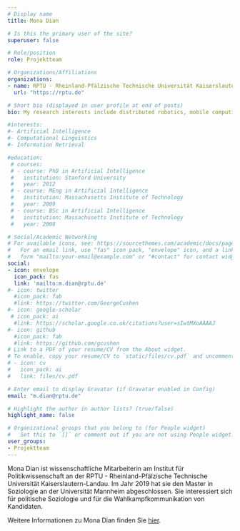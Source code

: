 ```yaml
---
# Display name
title: Mona Dian

# Is this the primary user of the site?
superuser: false

# Role/position
role: Projektteam

# Organizations/Affiliations
organizations:
- name: RPTU - Rheinland-Pfälzische Technische Universität Kaiserslautern-Landau
  url: "https://rptu.de"

# Short bio (displayed in user profile at end of posts)
bio: My research interests include distributed robotics, mobile computing and programmable matter.

#interests:
#- Artificial Intelligence
#- Computational Linguistics
#- Information Retrieval

#education:
 # courses:
 # - course: PhD in Artificial Intelligence
 #   institution: Stanford University
 #   year: 2012
 # - course: MEng in Artificial Intelligence
 #   institution: Massachusetts Institute of Technology
 #   year: 2009
 # - course: BSc in Artificial Intelligence
 #   institution: Massachusetts Institute of Technology
 #   year: 2008

# Social/Academic Networking
# For available icons, see: https://sourcethemes.com/academic/docs/page-builder/#icons
#   For an email link, use "fas" icon pack, "envelope" icon, and a link in the
#   form "mailto:your-email@example.com" or "#contact" for contact widget.
social:
- icon: envelope
  icon_pack: fas
  link: 'mailto:m.dian@rptu.de'
#- icon: twitter
  #icon_pack: fab
  #link: https://twitter.com/GeorgeCushen
#- icon: google-scholar
 # icon_pack: ai
  #link: https://scholar.google.co.uk/citations?user=sIwtMXoAAAAJ
#- icon: github
  #icon_pack: fab
  #link: https://github.com/gcushen
# Link to a PDF of your resume/CV from the About widget.
# To enable, copy your resume/CV to `static/files/cv.pdf` and uncomment the lines below.
# - icon: cv
#   icon_pack: ai
#   link: files/cv.pdf

# Enter email to display Gravatar (if Gravatar enabled in Config)
email: "m.dian@rptu.de"

# Highlight the author in author lists? (true/false)
highlight_name: false

# Organizational groups that you belong to (for People widget)
#   Set this to `[]` or comment out if you are not using People widget.
user_groups:
- Projektteam
---
```


Mona Dian ist wissenschaftliche Mitarbeiterin am Institut für Politikwissenschaft an der RPTU - Rheinland-Pfälzische Technische Universität Kaiserslautern-Landau. Im Jahr 2019 hat sie den Master in Soziologie an der Universität Mannheim abgeschlossen. Sie interessiert sich für politische Soziologie und für die Wahlkampfkommunikation von Kandidaten.

Weitere Informationen zu Mona Dian finden Sie <a href="https://www.uni-koblenz-landau.de/de/landau/fb6/sowi/pw/abteilung/politische-kommunikation/team/mona-dian-m-a/mona-dian" target="_blank">hier</a>.

